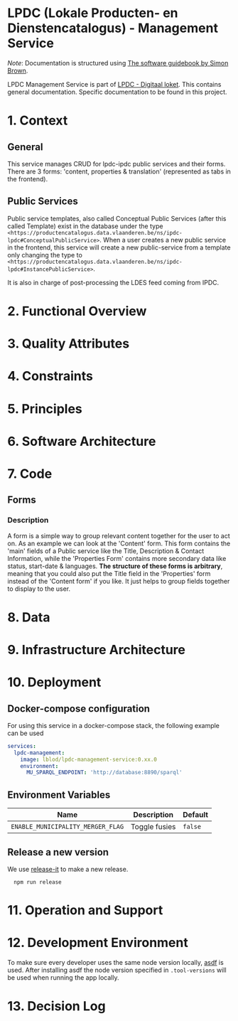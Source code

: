 # LPDC (Lokale Producten- en Dienstencatalogus) - Management Service

_Note_: Documentation is structured using [The software guidebook by Simon Brown](https://leanpub.com/documenting-software-architecture).

LPDC Management Service is part of [LPDC - Digitaal loket](https://github.com/lblod/app-lpdc-digitaal-loket/tree/development). This contains general documentation. Specific documentation to be found in this project.

# 1. Context

## General

This service manages CRUD for lpdc-ipdc public services and their forms. 
There are 3 forms: 'content, properties & translation' (represented as tabs in the frontend).

## Public Services

Public service templates, also called Conceptual Public Services (after this called Template) exist in the database under the type `<https://productencatalogus.data.vlaanderen.be/ns/ipdc-lpdc#ConceptualPublicService>`. 
When a user creates a new public service in the frontend, this service will create a new public-service from a template only changing the type to `<https://productencatalogus.data.vlaanderen.be/ns/ipdc-lpdc#InstancePublicService>`.

It is also in charge of post-processing the LDES feed coming from IPDC.

# 2. Functional Overview

# 3. Quality Attributes

# 4. Constraints

# 5. Principles

# 6. Software Architecture

# 7. Code

## Forms

### Description
A form is a simple way to group relevant content together for the user to act on. As an example we can look at the 'Content' form. This form contains the 'main' fields of a Public service like the Title, Description & Contact Information, while the 'Properties Form' contains more secondary data like status, start-date & languages. **The structure of these forms is arbitrary**, meaning that you could also put the Title field in the 'Properties' form instead of the 'Content form' if you like. It just helps to group fields together to display to the user.

# 8. Data

# 9. Infrastructure Architecture

# 10. Deployment

## Docker-compose configuration

For using this service in a docker-compose stack, the following example can be used

```yaml
services:
  lpdc-management:
    image: lblod/lpdc-management-service:0.xx.0
    environment:
      MU_SPARQL_ENDPOINT: 'http://database:8890/sparql'
```

## Environment Variables

| Name                              | Description   | Default |
| --------------------------------- | ------------- | ------- |
| `ENABLE_MUNICIPALITY_MERGER_FLAG` | Toggle fusies | `false` |

## Release a new version
We use [release-it](https://github.com/release-it/release-it/tree/main) to make a new release.

```shell
  npm run release
```

# 11. Operation and Support

# 12. Development Environment

To make sure every developer uses the same node version locally, [asdf](https://asdf-vm.com/) is used.
After installing asdf the node version specified in `.tool-versions` will be used when running the app locally.

# 13. Decision Log

